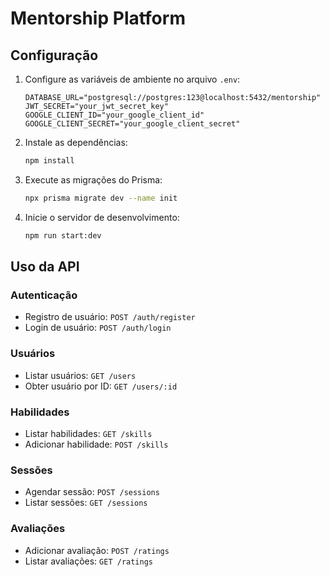 # Mentorship Platform

## Configuração

1. Configure as variáveis de ambiente no arquivo `.env`:
    ```env
    DATABASE_URL="postgresql://postgres:123@localhost:5432/mentorship"
    JWT_SECRET="your_jwt_secret_key"
    GOOGLE_CLIENT_ID="your_google_client_id"
    GOOGLE_CLIENT_SECRET="your_google_client_secret"
    ```

2. Instale as dependências:
    ```bash
    npm install
    ```

3. Execute as migrações do Prisma:
    ```bash
    npx prisma migrate dev --name init
    ```

4. Inicie o servidor de desenvolvimento:
    ```bash
    npm run start:dev
    ```

## Uso da API

### Autenticação
- Registro de usuário: `POST /auth/register`
- Login de usuário: `POST /auth/login`

### Usuários
- Listar usuários: `GET /users`
- Obter usuário por ID: `GET /users/:id`

### Habilidades
- Listar habilidades: `GET /skills`
- Adicionar habilidade: `POST /skills`

### Sessões
- Agendar sessão: `POST /sessions`
- Listar sessões: `GET /sessions`

### Avaliações
- Adicionar avaliação: `POST /ratings`
- Listar avaliações: `GET /ratings`
